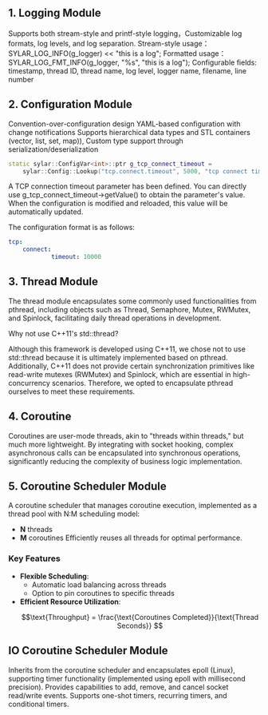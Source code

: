 ## 1. Logging Module
Supports both stream-style and printf-style logging，Customizable log formats, log levels, and log separation.
Stream-style usage：SYLAR_LOG_INFO(g_logger) << "this is a log";
Formatted usage：SYLAR_LOG_FMT_INFO(g_logger, "%s", "this is a log");
Configurable fields: timestamp, thread ID, thread name, log level, logger name, filename, line number

## 2. Configuration Module
Convention-over-configuration design
YAML-based configuration with change notifications
Supports hierarchical data types and STL containers (vector, list, set, map)),
Custom type support through serialization/deserialization
```cpp
static sylar::ConfigVar<int>::ptr g_tcp_connect_timeout =
	sylar::Config::Lookup("tcp.connect.timeout", 5000, "tcp connect timeout");
```
A TCP connection timeout parameter has been defined. You can directly use g_tcp_connect_timeout->getValue()
to obtain the parameter's value. When the configuration is modified and reloaded, 
this value will be automatically updated.

The configuration format is as follows:
```YAML
tcp:
    connect:
            timeout: 10000
```
## 3. Thread Module
The thread module encapsulates some commonly used functionalities from pthread, 
including objects such as Thread, Semaphore, Mutex, RWMutex,
and Spinlock, facilitating daily thread operations in development.

Why not use C++11's std::thread?

Although this framework is developed using C++11, 
we chose not to use std::thread because it is ultimately implemented based on pthread. 
Additionally, C++11 does not provide certain synchronization primitives like read-write mutexes 
(RWMutex) and Spinlock, which are essential in high-concurrency scenarios. 
Therefore, we opted to encapsulate pthread ourselves to meet these requirements.

## 4. Coroutine
Coroutines are user-mode threads, akin to "threads within threads," 
but much more lightweight. By integrating with socket hooking, 
complex asynchronous calls can be encapsulated into synchronous operations,
significantly reducing the complexity of business logic implementation.

## 5. Coroutine Scheduler Module

A coroutine scheduler that manages coroutine execution, implemented as a thread pool with N:M scheduling model:
- **N** threads
- **M** coroutines
Efficiently reuses all threads for optimal performance.

### Key Features
- **Flexible Scheduling**:
  - Automatic load balancing across threads
  - Option to pin coroutines to specific threads
- **Efficient Resource Utilization**:
  ```math
  \text{Throughput} = \frac{\text{Coroutines Completed}}{\text{Thread Seconds}}

## IO Coroutine Scheduler Module
Inherits from the coroutine scheduler and encapsulates epoll (Linux), supporting timer functionality 
(implemented using epoll with millisecond precision). 
Provides capabilities to add, remove, and cancel socket read/write events. 
Supports one-shot timers, recurring timers, and conditional timers.
